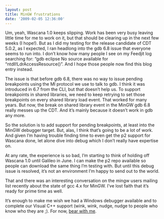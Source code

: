```yaml
---
layout: post
title: MinGW frustrations
date: '2009-02-05 12:36:00'
---
```



Um, yeah, Wascana 1.0 keeps slipping. Work has been very busy leaving little time for me to work on it, but that should be clearing up in the next few weeks (I hope!). But as I did my testing for the release candidate of CDT 5.0.2, as I expected, I ran headlong into the gdb 6.8 issue that everyone seems to run into. I don’t know how many people I see on my Feedjit log searching for: “gdb eclipse No source available for “ntdll!LdrAccessResource()”. And I hope those people now find this blog entry instead.

The issue is that before gdb 6.8, there was no way to issue pending breakpoints using the MI protocol we use to talk to gdb. I think it was introduced in 6.7 from the CLI, but that doesn’t help us. To support breakpoints in shared libraries, we need to keep retrying to set those breakpoints on every shared library load event. That worked for many years. But now, the break on shared library event in the MinGW gdb 6.8 really messes up the CDT. And it’s mainly because it doesn’t work in gdb any more.

So the solution is to add support for pending breakpoints, at least into the MinGW debugger target. But, alas, I think that’s going to be a lot of work. And given I’m having trouble finding time to even get the p2 support for Wascana done, let alone dive into debug which I don’t really have expertise on.

At any rate, the experience is so bad, I’m starting to think of holding off Wascana 1.0 until Galileo in June. I can make the p2 repo available so people can download the same thing I’m testing with. But until this debug issue is resolved, it’s not an environment I’m happy to send out to the world.

That and there was an interesting conversation on the mingw users mailing list recently about the state of gcc 4.x for MinGW. I’ve lost faith that it’s ready for prime time as well.

It’s enough to make me wish we had a Windows debugger available and to complete our Visual C++ support (wink, wink, nudge, nudge to people who know who they are ;). For now, [bear with me](http://answers.yahoo.com/question/index?qid=20060919122914AAof0Ad).


